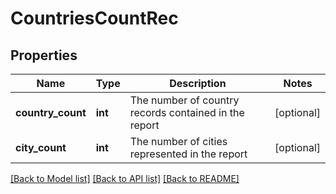 # CountriesCountRec

## Properties
Name | Type | Description | Notes
------------ | ------------- | ------------- | -------------
**country_count** | **int** | The number of country records contained in the report | [optional] 
**city_count** | **int** | The number of cities represented in the report | [optional] 

[[Back to Model list]](../README.md#documentation-for-models) [[Back to API list]](../README.md#documentation-for-api-endpoints) [[Back to README]](../README.md)


